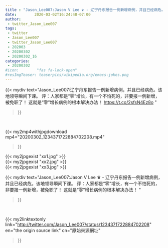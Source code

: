 ```yaml
---
title : "Jason_Lee007:Jason V Lee ♛ - 辽宁丹东报告一例新增病例，并且已经病危。该地领导瞬间下课。 评：人家都是“零”增长，有一个不怕死的，非要报一例新增，被免职了！ 这就是“零”增长病例的根本解决办法！ "
date:        2020-03-02T16:24:48-07:00
author:
 - twitter_Jason_Lee007
tags:
 - twitter
 - Jason_Lee007
 - twitter_Jason_Lee007
 - 202003
 - 20200302
 - 20200302_16
categories:
 - 20200302
#icon:        "fas fa-lock-open"
#resImgTeaser: teaserpics/wikipedia.org/emacs-jokes.png
---
```


{{< mydiv text="Jason_Lee007:辽宁丹东报告一例新增病例，并且已经病危。该地领导瞬间下课。 评：人家都是“零”增长，有一个不怕死的，非要报一例新增，被免职了！ 这就是“零”增长病例的根本解决办法！ https://t.co/2sfsN4Ez8o "
>}}
<br>


{{< my2mp4withjpgdownload mp4="20200302_1234371722884702208.mp4"
>}}

{{< my2jpgexist "xx1.jpg" >}}<br>
{{< my2jpgexist "xx2.jpg" >}}<br>
{{< my2jpgexist "xx3.jpg" >}}<br>



{{< mydiv text="Jason_Lee007:Jason V Lee ♛ - 辽宁丹东报告一例新增病例，并且已经病危。该地领导瞬间下课。 评：人家都是“零”增长，有一个不怕死的，非要报一例新增，被免职了！ 这就是“零”增长病例的根本解决办法！ "
>}}
<br>

{{< my2linktextonly link="http://twitter.com/Jason_Lee007/status/1234371722884702208"
en="the origin source link" cn="原始來源網址"
>}}


<br>

